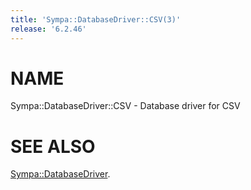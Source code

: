 ```yaml
---
title: 'Sympa::DatabaseDriver::CSV(3)'
release: '6.2.46'
---
```


# NAME

Sympa::DatabaseDriver::CSV - Database driver for CSV

# SEE ALSO

[Sympa::DatabaseDriver](./Sympa-DatabaseDriver.3.md).
